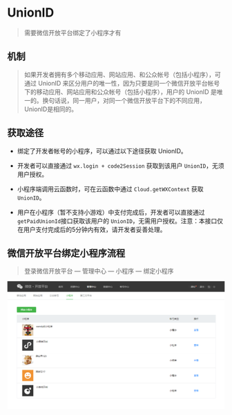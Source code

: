 # UnionID

> 需要微信开放平台绑定了小程序才有

## 机制

> 如果开发者拥有多个移动应用、网站应用、和公众帐号（包括小程序），可通过 UnionID 来区分用户的唯一性，因为只要是同一个微信开放平台帐号下的移动应用、网站应用和公众帐号（包括小程序），用户的 UnionID 是唯一的。换句话说，同一用户，对同一个微信开放平台下的不同应用，UnionID是相同的。

## 获取途径

- 绑定了开发者帐号的小程序，可以通过以下途径获取 UnionID。

- 开发者可以直接通过 `wx.login + code2Session` 获取到该用户 `UnionID`，无须用户授权。

- 小程序端调用云函数时，可在云函数中通过 `Cloud.getWXContext` 获取 `UnionID`。

- 用户在小程序（暂不支持小游戏）中支付完成后，开发者可以直接通过`getPaidUnionId`接口获取该用户的 `UnionID`，无需用户授权。注意：本接口仅在用户支付完成后的5分钟内有效，请开发者妥善处理。

## 微信开放平台绑定小程序流程

> 登录微信开放平台 — 管理中心 — 小程序 — 绑定小程序

![](./.assets/UnionID-2022-04-24-09-59-31.png)
